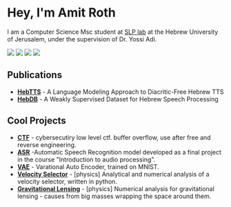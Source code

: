 # Hey, I'm Amit Roth


I am a Computer Science Msc student at [SLP lab](https://www.cs.huji.ac.il/~adiyoss/slprl/index.html) at the Hebrew University of Jerusalem, under the supervision of Dr. Yossi Adi.

[<img src="https://img.shields.io/badge/linkedin-%230077B5.svg?&style=for-the-badge&logo=linkedin&logoColor=white" />](https://www.linkedin.com/in/amit-roth/) 
[<img src="https://img.shields.io/badge/twitter-%231DA1F2.svg?&style=for-the-badge&logo=twitter&logoColor=white" />](https://x.com/Amit_Roth) 
[<img src="https://img.shields.io/badge/gmail-%23EE0000.svg?&style=for-the-badge&logo=gmail&logoColor=white">](mailto:amitroth@gmail.com) 
[<img src="https://img.shields.io/badge/Google%20Scholar-4285F4?style=for-the-badge&logo=google-scholar&logoColor=white">](https://scholar.google.co.il/citations?user=Lv8_7kQAAAAJ&hl=iw)


 <!-- [![Typing SVG](https://readme-typing-svg.herokuapp.com?font=Montserrat&color=blue&vCenter=true&lines=Interested+in+AI;Interested+in+language+models;Interested+in+generative_models;)](https://git.io/typing-svg) -->
## Publications

- **[HebTTS](https://pages.cs.huji.ac.il/adiyoss-lab/HebTTS/)** - A Language Modeling Approach to Diacritic-Free Hebrew TTS
- **[HebDB](https://pages.cs.huji.ac.il/adiyoss-lab/HebDB/)** - A Weakly Supervised Dataset for Hebrew Speech Processing


## Cool Projects

- **[CTF](https://github.com/MajoRoth/ctf)** - cybersecutiry low level ctf. buffer overflow, use after free and reverse engineering.
- **[ASR](https://github.com/MajoRoth/ASR)** -Automatic Speech Recognition model developed as a final project in the course "Introduction to audio processing".
- **[VAE](https://github.com/MajoRoth/VAE)** - Varational Auto Encoder, trained on MNIST.
- **[Velocity Selector](https://github.com/MajoRoth/VelocitySelector)** - [physics] Analytical and numerical analysis of a velocity selector, written in python.
- **[Gravitational Lensing](https://github.com/MajoRoth/GravitationalLensing)** - [physics] Numerical analysis for gravitational lensing - causes from big masses wrapping the space around them.


[comment]: <> (### Other)
[comment]: <> ([Assembler]https://github.com/MajoRoth/Assembler** - Implementation for assembler, written in C.)
[comment]: <> ([Bloom's filter]https://github.com/MajoRoth/Bloom-Filter** - Implementation for Bloom's filter, written in Java.)
[comment]: <> ([Py sorts]https://github.com/MajoRoth/PYsorts** - Several sorts, written in Python.)


